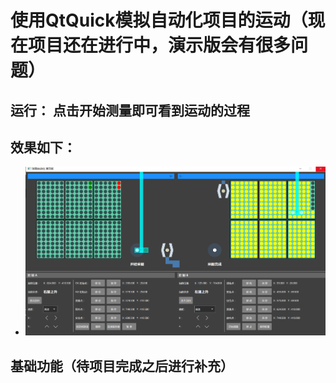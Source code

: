 # 使用QtQuick模拟自动化项目的运动（现在项目还在进行中，演示版会有很多问题）

## 运行： 点击开始测量即可看到运动的过程

## 效果如下：
* ![image](Screenshot/1.png)

## 基础功能（待项目完成之后进行补充）



